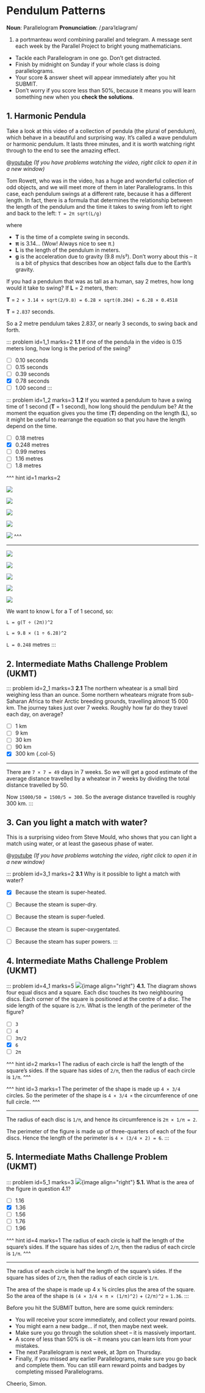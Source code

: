 # Pendulum Patterns

<div class="dictionary">

__Noun__: Parallelogram
__Pronunciation__: /ˌparəˈlɛləɡram/

1. a portmanteau word combining parallel and telegram. A message sent each
week by the Parallel Project to bright young mathematicians.

</div>

*	Tackle each Parallelogram in one go. Don’t get distracted.
*	Finish by midnight on Sunday if your whole class is doing parallelograms.
*	Your score & answer sheet will appear immediately after you hit SUBMIT.
*	Don’t worry if you score less than 50%, because it means you will learn something new when you __check the solutions__.


## 1. Harmonic Pendula

Take a look at this video of a collection of pendula (the plural of pendulum),
which behave in a beautiful and surprising way. It’s called a wave pendulum or
harmonic pendulum. It lasts three minutes, and it is worth watching right through
to the end to see the amazing effect.

@[youtube](RrX2yTGJ6N0?rel=0) _(If you have problems watching the video, right click to open it in a new window)_

Tom Rowett, who was in the video, has a huge and wonderful collection of odd objects,
and we will meet more of them in later Parallelograms. In this case, each pendulum
swings at a different rate, because it has a different length. In fact, there is
a formula that determines the relationship between the length of the pendulum and
the time it takes to swing from left to right and back to the left: `T = 2π sqrt(L/g)`

where
* __T__ is the time of a complete swing in seconds.
* __π__ is 3.14... (Wow! Always nice to see π.)
* __L__ is the length of the pendulum in meters.
* __g__ is the acceleration due to gravity (9.8 m/s²). Don’t worry about this –
it is a bit of physics that describes how an object falls due to the Earth’s gravity.

If you had a pendulum that was as tall as a human, say 2 metres, how long would
it take to swing? If __L__ = 2 meters, then:

__T__ = `2 × 3.14 × sqrt(2/9.8) = 6.28 × sqrt(0.204) = 6.28 × 0.4518`

__T__ = `2.837` seconds.

So a 2 metre pendulum takes 2.837, or nearly 3 seconds, to swing back and forth.

::: problem id=1_1 marks=2
__1.1__ If one of the pendula in the video is 0.15 meters long, how long is the
period of the swing?

* [ ] 0.10 seconds
* [ ] 0.15 seconds
* [ ] 0.39 seconds
* [x] 0.78 seconds
* [ ] 1.00 second
:::

::: problem id=1_2 marks=3
__1.2__ If you wanted a pendulum to have a swing time of 1 second (__T__ = 1 second),
how long should the pendulum be? At the moment the equation gives you the time
(__T__) depending on the length (__L__), so it might be useful to rearrange the
equation so that you have the length depend on the time.

* [ ] 0.18 metres
* [x] 0.248 metres
* [ ] 0.99 metres
* [ ] 1.16 metres
* [ ] 1.8 metres

^^^ hint id=1 marks=2


![](/resources/9-25-pendulum-patterns/1-2-first-term.png)

![](/resources/9-25-pendulum-patterns/1-2-second-term.png)

![](/resources/9-25-pendulum-patterns/1-2-third-term.png)

![](/resources/9-25-pendulum-patterns/1-2-fourth-term.png)

![](/resources/9-25-pendulum-patterns/1-2-fifth-term.png)
^^^

---

![](/resources/9-25-pendulum-patterns/1-2-first-term.png)

![](/resources/9-25-pendulum-patterns/1-2-second-term.png)

![](/resources/9-25-pendulum-patterns/1-2-third-term.png)

![](/resources/9-25-pendulum-patterns/1-2-fourth-term.png)

![](/resources/9-25-pendulum-patterns/1-2-fifth-term.png)

We want to know L for a T of 1 second, so:

`L = g(T ÷ (2π))^2`  

`L = 9.8 × (1 ÷ 6.28)^2`  

`L = 0.248` metres
:::


## 2. Intermediate Maths Challenge Problem (UKMT)
<!--- 2013 (5) --->

::: problem id=2_1 marks=3
__2.1__ The northern wheatear is a small bird weighing less than an ounce. Some northern wheatears migrate from sub-Saharan Africa to their Arctic breeding grounds, travelling almost 15 000 km. The journey takes just over 7 weeks. Roughly how far do they travel each day, on average?

* [ ] 1 km
* [ ] 9 km
* [ ] 30 km
* [ ] 90 km
* [x] 300 km
{.col-5}

---

There are `7 × 7 = 49` days in 7 weeks. So we will get a good estimate of the average distance travelled by a wheatear in 7 weeks by dividing the total distance travelled by 50.

Now `15000/50 = 1500/5 = 300`. So the average distance travelled is roughly 300 km.
:::


## 3. Can you light a match with water?

This is a surprising video from Steve Mould, who shows that you can light a match using water, or at least the gaseous phase of water.

@[youtube](JkRAaZIZaAQ?end=130&rel=0) _(If you have problems watching the video, right click to open it in a new window)_

::: problem id=3_1 marks=2
__3.1__ Why is it possible to light a match with water?

* [x] Because the steam is super-heated.
* [ ] Because the steam is super-dry.
* [ ] Because the steam is super-fueled.
* [ ] Because the steam is super-oxygentated.
* [ ] Because the steam has super powers.
:::


## 4. Intermediate Maths Challenge Problem (UKMT)
<!--- 2013 (17) --->

::: problem id=4_1 marks=5
![](/resources/9-25-pendulum-patterns/4-circles.jpg){image align="right"}
__4.1.__ The diagram shows four equal discs and a square. Each disc touches its two neighbouring discs. Each corner of the square is positioned at the centre of a disc. The side length of the square is `2/π`. What is the length of the perimeter of the figure?

* [ ] `3`
* [ ] `4`
* [ ] `3π/2`
* [x] `6`
* [ ] `2π`

^^^ hint id=2 marks=1
The radius of each circle is half the length of the square’s sides. If the square has sides of `2/π`, then the radius of each circle is `1/π`.
^^^

^^^ hint id=3 marks=1
The perimeter of the shape is made up `4 × 3/4` circles. So the perimeter of the shape is `4 × 3/4 ×` the circumference of one full circle.
^^^

---

The radius of each disc is `1/π`, and hence its circumference is `2π × 1/π = 2`.  

The perimeter of the figure is made up of three-quarters of each of the four discs. Hence the length of the perimeter is `4 × (3/4 × 2) = 6`.
:::


## 5. Intermediate Maths Challenge Problem (UKMT)
<!--- 2013 (17.1) --->

::: problem id=5_1 marks=3
![](/resources/9-25-pendulum-patterns/4-circles.jpg){image align="right"}
__5.1.__ What is the area of the figure in question 4.1?

* [ ] 1.16
* [x] 1.36
* [ ] 1.56
* [ ] 1.76
* [ ] 1.96

^^^ hint id=4 marks=1
The radius of each circle is half the length of the square’s sides. If the square has sides of `2/π`, then the radius of each circle is `1/π`.
^^^

---

The radius of each circle is half the length of the square’s sides. If the square has sides of `2/π`, then the radius of each circle is `1/π`.

The area of the shape is made up 4 x ¾ circles plus the area of the square. So the area of the shape is `(4 × 3/4 × π × (1/π)^2)` + `(2/π)^2` = `1.36`.
:::


Before you hit the SUBMIT button, here are some quick reminders:

*	You will receive your score immediately, and collect your reward points.
*	You might earn a new badge... if not, then maybe next week.
*	Make sure you go through the solution sheet – it is massively important.
*	A score of less than 50% is ok – it means you can learn lots from your mistakes.
*	The next Parallelogram is next week, at 3pm on Thursday.
*	Finally, if you missed any earlier Parallelograms, make sure you go back and complete them. You can still earn reward points and badges by completing missed Parallelograms.

Cheerio,
Simon.
